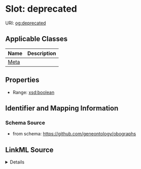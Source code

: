 # Slot: deprecated

URI: [og:deprecated](https://github.com/geneontology/obographs/deprecated)



<!-- no inheritance hierarchy -->




## Applicable Classes

| Name | Description |
| --- | --- |
[Meta](Meta.md) | 






## Properties

* Range: [xsd:boolean](http://www.w3.org/2001/XMLSchema#boolean)







## Identifier and Mapping Information







### Schema Source


* from schema: https://github.com/geneontology/obographs




## LinkML Source

<details>
```yaml
name: deprecated
from_schema: https://github.com/geneontology/obographs
rank: 1000
alias: deprecated
domain_of:
- Meta
range: boolean

```
</details>